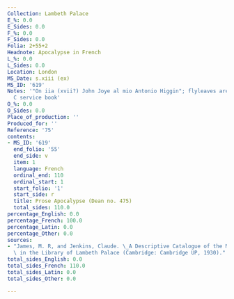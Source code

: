 ```yaml
---
Collection: Lambeth Palace
E_%: 0.0
E_Sides: 0.0
F_%: 0.0
F_Sides: 0.0
Folia: 2+55+2
Headnote: Apocalypse in French
L_%: 0.0
L_Sides: 0.0
Location: London
MS_Date: s.xiii (ex)
MS_ID: '619'
Notes: '"On iia (xvii?) John Joye al mio Antonio Higgin"; flyleaves are from a 13th
  C service book'
O_%: 0.0
O_Sides: 0.0
Place_of_production: ''
Produced_for: ''
Reference: '75'
contents:
- MS_ID: '619'
  end_folio: '55'
  end_side: v
  item: 1
  language: French
  ordinal_end: 110
  ordinal_start: 1
  start_folio: '1'
  start_side: r
  title: Prose Apocalypse (Dean no. 475)
  total_sides: 110.0
percentage_English: 0.0
percentage_French: 100.0
percentage_Latin: 0.0
percentage_Other: 0.0
sources:
- "James, M. R, and Jenkins, Claude. \_A Descriptive Catalogue of the Manuscripts\
  \ in the Library of Lambeth Palace (Cambridge: Cambridge UP, 1930)."
total_sides_English: 0.0
total_sides_French: 110.0
total_sides_Latin: 0.0
total_sides_Other: 0.0

---
```

